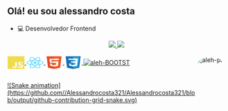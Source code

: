## Olá! eu sou alessandro costa 

- 💻 Desenvolvedor Frontend

<div align="center">
  <a href="https://github.com/Alessandrocosta321">
  <img height="180em" src="https://github-readme-stats.vercel.app/api?username=Alessandrocosta321&show_icons=true&theme=synthwave&include_all_commits=true&count_private=true"/>
  <img height="180em" src="https://github-readme-stats.vercel.app/api/top-langs/?username=Alessandrocosta321&layout=compact&langs_count=7&theme=synthwave"/>
</div>

<div style="display: inline_block"><br>
  <img align="center" alt="aleh-Js" height="30" width="40" src="https://raw.githubusercontent.com/devicons/devicon/master/icons/javascript/javascript-plain.svg">
  <img align="center" alt="aleh-React" height="30" width="40" src="https://raw.githubusercontent.com/devicons/devicon/master/icons/react/react-original.svg">
  <img align="center" alt="aleh-HTML" height="30" width="40" src="https://raw.githubusercontent.com/devicons/devicon/master/icons/html5/html5-original.svg">
  <img align="center" alt="aleh-CSS" height="30" width="40" src="https://raw.githubusercontent.com/devicons/devicon/master/icons/css3/css3-original.svg">
  <img align="center" alt="aleh-BOOTST" height="30" width="40" src="https://cdn.jsdelivr.net/gh/devicons/devicon/icons/bootstrap/bootstrap-original.svg">
  <img align="right" alt="aleh-pic" height="150" style="border-radius:50px;" src="https://i.pinimg.com/236x/d7/d6/b5/d7d6b502e78661d1c77a50fed23b4ce8.jpg">
</div>

##

<div>
![Snake animation](https://github.com//Alessandrocosta321/Alessandrocosta321/blob/output/github-contribution-grid-snake.svg)
</div>
